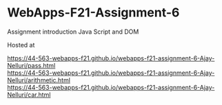 # WebApps-F21-Assignment-6
Assignment introduction Java Script and DOM

Hosted at 

https://44-563-webapps-f21.github.io/webapps-f21-assignment-6-Ajay-Nelluri/pass.html <br>
https://44-563-webapps-f21.github.io/webapps-f21-assignment-6-Ajay-Nelluri/arithmetic.html <br>
https://44-563-webapps-f21.github.io/webapps-f21-assignment-6-Ajay-Nelluri/car.html      
